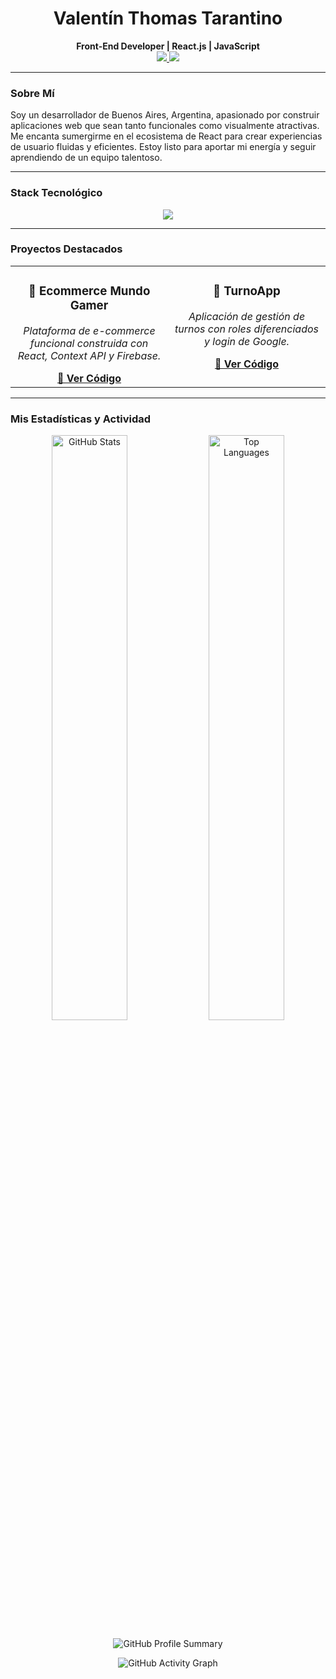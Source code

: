 <div align="center">
  <h1>Valentín Thomas Tarantino</h1>
  <strong>Front-End Developer | React.js | JavaScript</strong>
</div>

<div align="center">
  <a href="https://www.linkedin.com/in/valentín-tarantino/" target="_blank">
    <img src="https://img.shields.io/badge/LinkedIn-0A66C2?style=for-the-badge&logo=linkedin&logoColor=white" />
  </a>
  <a href="https://valentarantino.vercel.app/" target="_blank">
    <img src="https://img.shields.io/badge/Portfolio-252525?style=for-the-badge&logo=world&logoColor=white" />
  </a>
</div>

---

###  Sobre Mí
Soy un desarrollador de Buenos Aires, Argentina, apasionado por construir aplicaciones web que sean tanto funcionales como visualmente atractivas. Me encanta sumergirme en el ecosistema de React para crear experiencias de usuario fluidas y eficientes. Estoy listo para aportar mi energía y seguir aprendiendo de un equipo talentoso.

---

###  Stack Tecnológico
<p align="center">
  <img src="https://skillicons.dev/icons?i=react,javascript,typescript,nextjs,html,css,sass,firebase,nodejs,git,github,vscode,vercel" />
</p>

---

###  Proyectos Destacados

<table width="100%">
  <tr align="center">
    <!-- Proyecto 1: Ecommerce -->
    <td width="50%" valign="top">
      <h3>🛒 Ecommerce Mundo Gamer</h3>
      <p><em>Plataforma de e-commerce funcional construida con React, Context API y Firebase.</em></p>
      <strong><a href="https://github.com/ValentinTarantino/React">🔗 Ver Código</a></strong>
    </td>
    <!-- Proyecto 2: TurnoApp -->
    <td width="50%" valign="top">
      <h3>📅 TurnoApp</h3>
      <p><em>Aplicación de gestión de turnos con roles diferenciados y login de Google.</em></p>
      <strong><a href="https://github.com/ValentinTarantino/TurnoApp">🔗 Ver Código</a></strong>
    </td>
  </tr>
</table>

---

###  Mis Estadísticas y Actividad

<p align="center">
  <img src="https://github-readme-stats.vercel.app/api?username=ValentinTarantino&show_icons=true&theme=react&hide_border=true&include_all_commits=true" alt="GitHub Stats" width="49%"/>
  <img src="https://github-readme-stats.vercel.app/api/top-langs/?username=ValentinTarantino&layout=compact&theme=react&hide_border=true" alt="Top Languages" width="49%"/>
</p>

<p align="center">
  <img src="http://github-profile-summary-cards.vercel.app/api/cards/profile-details?username=ValentinTarantino&theme=react" alt="GitHub Profile Summary"/>
</p>

<p align="center">
  <img src="https://github-readme-activity-graph.vercel.app/graph?username=ValentinTarantino&theme=react&hide_border=true" alt="GitHub Activity Graph"/>
</p>
